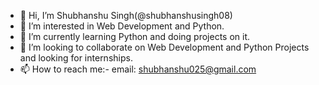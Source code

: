 - 👋 Hi, I’m Shubhanshu Singh(@shubhanshusingh08)
- 👀 I’m interested in Web Development and Python. 
- 🌱 I’m currently learning Python and doing projects on it.
- 💞️ I’m looking to collaborate on Web Development and Python Projects and looking for internships.
- 📫 How to reach me:-
                email: shubhanshu025@gmail.com
                
                

<!---
shubhanshusingh08/shubhanshusingh08 is a ✨ special ✨ repository because its `README.md` (this file) appears on your GitHub profile.
You can click the Preview link to take a look at your changes.
--->
